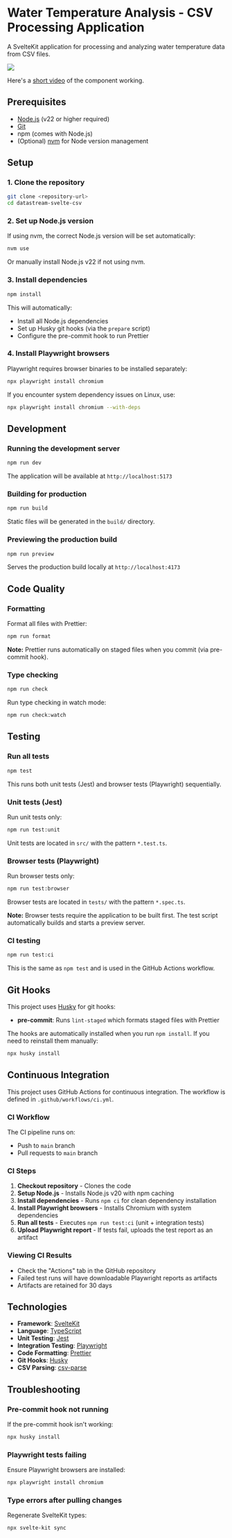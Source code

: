 # Water Temperature Analysis - CSV Processing Application

A SvelteKit application for processing and analyzing water temperature data from CSV files.

![](./watertempcomponent.png)

Here's a [short video](https://www.youtube.com/watch?v=6_EMWu3JYSs) of the component working.

## Prerequisites

- [Node.js](https://nodejs.org/) (v22 or higher required)
- [Git](https://git-scm.com/)
- npm (comes with Node.js)
- (Optional) [nvm](https://github.com/nvm-sh/nvm) for Node version management

## Setup

### 1. Clone the repository

```bash
git clone <repository-url>
cd datastream-svelte-csv
```

### 2. Set up Node.js version

If using nvm, the correct Node.js version will be set automatically:

```bash
nvm use
```

Or manually install Node.js v22 if not using nvm.

### 3. Install dependencies

```bash
npm install
```

This will automatically:

- Install all Node.js dependencies
- Set up Husky git hooks (via the `prepare` script)
- Configure the pre-commit hook to run Prettier

### 4. Install Playwright browsers

Playwright requires browser binaries to be installed separately:

```bash
npx playwright install chromium
```

If you encounter system dependency issues on Linux, use:

```bash
npx playwright install chromium --with-deps
```

## Development

### Running the development server

```bash
npm run dev
```

The application will be available at `http://localhost:5173`

### Building for production

```bash
npm run build
```

Static files will be generated in the `build/` directory.

### Previewing the production build

```bash
npm run preview
```

Serves the production build locally at `http://localhost:4173`

## Code Quality

### Formatting

Format all files with Prettier:

```bash
npm run format
```

**Note:** Prettier runs automatically on staged files when you commit (via pre-commit hook).

### Type checking

```bash
npm run check
```

Run type checking in watch mode:

```bash
npm run check:watch
```

## Testing

### Run all tests

```bash
npm test
```

This runs both unit tests (Jest) and browser tests (Playwright) sequentially.

### Unit tests (Jest)

Run unit tests only:

```bash
npm run test:unit
```

Unit tests are located in `src/` with the pattern `*.test.ts`.

### Browser tests (Playwright)

Run browser tests only:

```bash
npm run test:browser
```

Browser tests are located in `tests/` with the pattern `*.spec.ts`.

**Note:** Browser tests require the application to be built first. The test script automatically builds and starts a preview server.

### CI testing

```bash
npm run test:ci
```

This is the same as `npm test` and is used in the GitHub Actions workflow.

## Git Hooks

This project uses [Husky](https://typicode.github.io/husky/) for git hooks:

- **pre-commit**: Runs `lint-staged` which formats staged files with Prettier

The hooks are automatically installed when you run `npm install`. If you need to reinstall them manually:

```bash
npx husky install
```

## Continuous Integration

This project uses GitHub Actions for continuous integration. The workflow is defined in `.github/workflows/ci.yml`.

### CI Workflow

The CI pipeline runs on:

- Push to `main` branch
- Pull requests to `main` branch

### CI Steps

1. **Checkout repository** - Clones the code
2. **Setup Node.js** - Installs Node.js v20 with npm caching
3. **Install dependencies** - Runs `npm ci` for clean dependency installation
4. **Install Playwright browsers** - Installs Chromium with system dependencies
5. **Run all tests** - Executes `npm run test:ci` (unit + integration tests)
6. **Upload Playwright report** - If tests fail, uploads the test report as an artifact

### Viewing CI Results

- Check the "Actions" tab in the GitHub repository
- Failed test runs will have downloadable Playwright reports as artifacts
- Artifacts are retained for 30 days

## Technologies

- **Framework**: [SvelteKit](https://kit.svelte.dev/)
- **Language**: [TypeScript](https://www.typescriptlang.org/)
- **Unit Testing**: [Jest](https://jestjs.io/)
- **Integration Testing**: [Playwright](https://playwright.dev/)
- **Code Formatting**: [Prettier](https://prettier.io/)
- **Git Hooks**: [Husky](https://typicode.github.io/husky/)
- **CSV Parsing**: [csv-parse](https://csv.js.org/parse/)

## Troubleshooting

### Pre-commit hook not running

If the pre-commit hook isn't working:

```bash
npx husky install
```

### Playwright tests failing

Ensure Playwright browsers are installed:

```bash
npx playwright install chromium
```

### Type errors after pulling changes

Regenerate SvelteKit types:

```bash
npx svelte-kit sync
```
